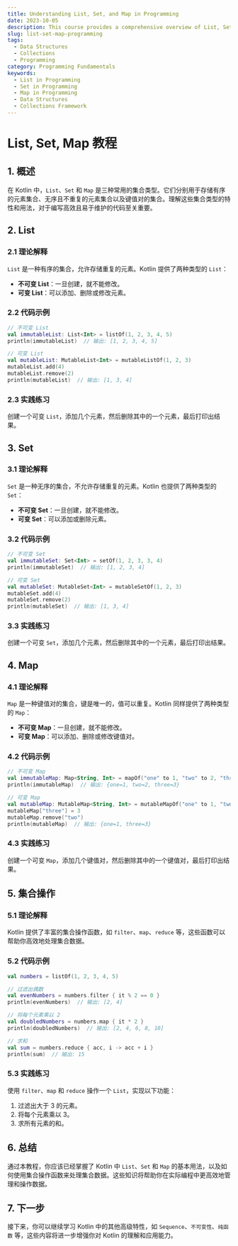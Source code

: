 ```yaml
---
title: Understanding List, Set, and Map in Programming
date: 2023-10-05
description: This course provides a comprehensive overview of List, Set, and Map data structures in programming, including their implementation, usage, and best practices.
slug: list-set-map-programming
tags:
  - Data Structures
  - Collections
  - Programming
category: Programming Fundamentals
keywords:
  - List in Programming
  - Set in Programming
  - Map in Programming
  - Data Structures
  - Collections Framework
---
```


# List, Set, Map 教程

## 1. 概述

在 Kotlin 中，`List`、`Set` 和 `Map` 是三种常用的集合类型。它们分别用于存储有序的元素集合、无序且不重复的元素集合以及键值对的集合。理解这些集合类型的特性和用法，对于编写高效且易于维护的代码至关重要。

## 2. List

### 2.1 理论解释

`List` 是一种有序的集合，允许存储重复的元素。Kotlin 提供了两种类型的 `List`：

- **不可变 List**：一旦创建，就不能修改。
- **可变 List**：可以添加、删除或修改元素。

### 2.2 代码示例

```kotlin
// 不可变 List
val immutableList: List<Int> = listOf(1, 2, 3, 4, 5)
println(immutableList)  // 输出: [1, 2, 3, 4, 5]

// 可变 List
val mutableList: MutableList<Int> = mutableListOf(1, 2, 3)
mutableList.add(4)
mutableList.remove(2)
println(mutableList)  // 输出: [1, 3, 4]
```

### 2.3 实践练习

创建一个可变 `List`，添加几个元素，然后删除其中的一个元素，最后打印出结果。

## 3. Set

### 3.1 理论解释

`Set` 是一种无序的集合，不允许存储重复的元素。Kotlin 也提供了两种类型的 `Set`：

- **不可变 Set**：一旦创建，就不能修改。
- **可变 Set**：可以添加或删除元素。

### 3.2 代码示例

```kotlin
// 不可变 Set
val immutableSet: Set<Int> = setOf(1, 2, 3, 3, 4)
println(immutableSet)  // 输出: [1, 2, 3, 4]

// 可变 Set
val mutableSet: MutableSet<Int> = mutableSetOf(1, 2, 3)
mutableSet.add(4)
mutableSet.remove(2)
println(mutableSet)  // 输出: [1, 3, 4]
```

### 3.3 实践练习

创建一个可变 `Set`，添加几个元素，然后删除其中的一个元素，最后打印出结果。

## 4. Map

### 4.1 理论解释

`Map` 是一种键值对的集合，键是唯一的，值可以重复。Kotlin 同样提供了两种类型的 `Map`：

- **不可变 Map**：一旦创建，就不能修改。
- **可变 Map**：可以添加、删除或修改键值对。

### 4.2 代码示例

```kotlin
// 不可变 Map
val immutableMap: Map<String, Int> = mapOf("one" to 1, "two" to 2, "three" to 3)
println(immutableMap)  // 输出: {one=1, two=2, three=3}

// 可变 Map
val mutableMap: MutableMap<String, Int> = mutableMapOf("one" to 1, "two" to 2)
mutableMap["three"] = 3
mutableMap.remove("two")
println(mutableMap)  // 输出: {one=1, three=3}
```

### 4.3 实践练习

创建一个可变 `Map`，添加几个键值对，然后删除其中的一个键值对，最后打印出结果。

## 5. 集合操作

### 5.1 理论解释

Kotlin 提供了丰富的集合操作函数，如 `filter`、`map`、`reduce` 等，这些函数可以帮助你高效地处理集合数据。

### 5.2 代码示例

```kotlin
val numbers = listOf(1, 2, 3, 4, 5)

// 过滤出偶数
val evenNumbers = numbers.filter { it % 2 == 0 }
println(evenNumbers)  // 输出: [2, 4]

// 将每个元素乘以 2
val doubledNumbers = numbers.map { it * 2 }
println(doubledNumbers)  // 输出: [2, 4, 6, 8, 10]

// 求和
val sum = numbers.reduce { acc, i -> acc + i }
println(sum)  // 输出: 15
```

### 5.3 实践练习

使用 `filter`、`map` 和 `reduce` 操作一个 `List`，实现以下功能：

1. 过滤出大于 3 的元素。
2. 将每个元素乘以 3。
3. 求所有元素的和。

## 6. 总结

通过本教程，你应该已经掌握了 Kotlin 中 `List`、`Set` 和 `Map` 的基本用法，以及如何使用集合操作函数来处理集合数据。这些知识将帮助你在实际编程中更高效地管理和操作数据。

## 7. 下一步

接下来，你可以继续学习 Kotlin 中的其他高级特性，如 `Sequence`、`不可变性`、`纯函数` 等，这些内容将进一步增强你对 Kotlin 的理解和应用能力。